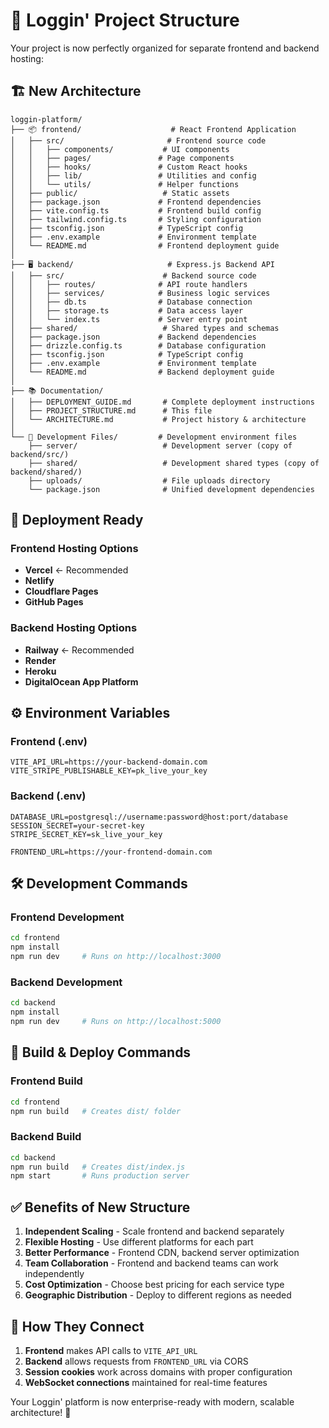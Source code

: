 # 📁 Loggin' Project Structure

Your project is now perfectly organized for separate frontend and backend hosting:

## 🏗️ New Architecture

```
loggin-platform/
├── 📦 frontend/                    # React Frontend Application
│   ├── src/                       # Frontend source code
│   │   ├── components/           # UI components
│   │   ├── pages/               # Page components  
│   │   ├── hooks/               # Custom React hooks
│   │   ├── lib/                 # Utilities and config
│   │   └── utils/               # Helper functions
│   ├── public/                   # Static assets
│   ├── package.json             # Frontend dependencies
│   ├── vite.config.ts           # Frontend build config
│   ├── tailwind.config.ts       # Styling configuration
│   ├── tsconfig.json            # TypeScript config
│   ├── .env.example             # Environment template
│   └── README.md                # Frontend deployment guide
│
├── 🖥️ backend/                     # Express.js Backend API
│   ├── src/                      # Backend source code
│   │   ├── routes/              # API route handlers
│   │   ├── services/            # Business logic services
│   │   ├── db.ts                # Database connection
│   │   ├── storage.ts           # Data access layer
│   │   └── index.ts             # Server entry point
│   ├── shared/                   # Shared types and schemas
│   ├── package.json             # Backend dependencies
│   ├── drizzle.config.ts        # Database configuration
│   ├── tsconfig.json            # TypeScript config
│   ├── .env.example             # Environment template
│   └── README.md                # Backend deployment guide
│
├── 📚 Documentation/
│   ├── DEPLOYMENT_GUIDE.md       # Complete deployment instructions
│   ├── PROJECT_STRUCTURE.md      # This file
│   └── ARCHITECTURE.md           # Project history & architecture
│
└── 🔧 Development Files/         # Development environment files
    ├── server/                   # Development server (copy of backend/src/)
    ├── shared/                   # Development shared types (copy of backend/shared/)
    ├── uploads/                  # File uploads directory
    └── package.json              # Unified development dependencies
```

## 🚀 Deployment Ready

### Frontend Hosting Options
- **Vercel** ← Recommended
- **Netlify**
- **Cloudflare Pages**
- **GitHub Pages**

### Backend Hosting Options  
- **Railway** ← Recommended
- **Render**
- **Heroku**
- **DigitalOcean App Platform**

## ⚙️ Environment Variables

### Frontend (.env)
```env
VITE_API_URL=https://your-backend-domain.com
VITE_STRIPE_PUBLISHABLE_KEY=pk_live_your_key
```

### Backend (.env)
```env
DATABASE_URL=postgresql://username:password@host:port/database
SESSION_SECRET=your-secret-key
STRIPE_SECRET_KEY=sk_live_your_key

FRONTEND_URL=https://your-frontend-domain.com
```

## 🛠️ Development Commands

### Frontend Development
```bash
cd frontend
npm install
npm run dev     # Runs on http://localhost:3000
```

### Backend Development
```bash
cd backend
npm install
npm run dev     # Runs on http://localhost:5000
```

## 🔄 Build & Deploy Commands

### Frontend Build
```bash
cd frontend
npm run build   # Creates dist/ folder
```

### Backend Build
```bash
cd backend
npm run build   # Creates dist/index.js
npm start       # Runs production server
```

## ✅ Benefits of New Structure

1. **Independent Scaling** - Scale frontend and backend separately
2. **Flexible Hosting** - Use different platforms for each part
3. **Better Performance** - Frontend CDN, backend server optimization
4. **Team Collaboration** - Frontend and backend teams can work independently
5. **Cost Optimization** - Choose best pricing for each service type
6. **Geographic Distribution** - Deploy to different regions as needed

## 🔗 How They Connect

1. **Frontend** makes API calls to `VITE_API_URL`
2. **Backend** allows requests from `FRONTEND_URL` via CORS
3. **Session cookies** work across domains with proper configuration
4. **WebSocket connections** maintained for real-time features

Your Loggin' platform is now enterprise-ready with modern, scalable architecture! 🎉